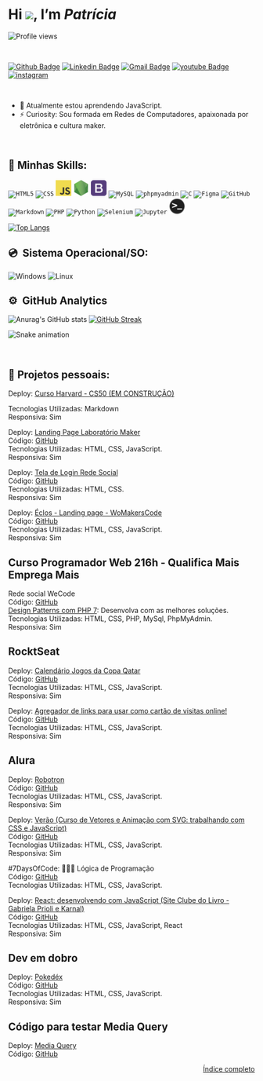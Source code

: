 <h1 align="left">Hi <img src="https://raw.githubusercontent.com/kaueMarques/kaueMarques/master/hi.gif" height="30px">, I’m <i>Patrícia</i> </h1>
<p align="left"> <img src="https://komarev.com/ghpvc/?username=patyfil&color=yellow" alt="Profile views" /> </p>

<br> 

[![Github Badge](https://img.shields.io/badge/-Github-FFF?style=flat-square&logo=Github&logoColor=black&link=https://github.com/patyfil)](https://github.com/patyfil)
[![Linkedin Badge](https://img.shields.io/badge/-LinkedIn-blue?style=flat-square&logo=Linkedin&logoColor=white&link=https://www.linkedin.com/in/patyfil/)](https://www.linkedin.com/in/patyfil/)
[![Gmail Badge](https://img.shields.io/badge/-Gmail-c14438?style=flat-square&logo=Gmail&logoColor=white&link=mailto:patyfil@gmail.com)](mailto:patyfil@gmail.com)
[![youtube Badge](https://img.shields.io/badge/-Youtube-white?style=flat-square&logo=Youtube&logoColor=red&link=https://bit.ly/laboratoriomaker)](https://bit.ly/laboratoriomaker)
[![instagram](https://img.shields.io/badge/-Instagram-white?style=flat-square&logo=Instagram&logoColor=05122A?&link=https://instagram.com/laboratorio.maker)](https://instagram.com/laboratorio.maker)


<br>  

- 🌱 Atualmente estou aprendendo JavaScript.  
- ⚡ Curiosity: Sou formada em Redes de Computadores, apaixonada por eletrônica e cultura maker.  

<br>  


## 🚀 Minhas Skills:  

<code><img height="32" src="https://www.vectorlogo.zone/logos/w3_html5/w3_html5-icon.svg" alt="HTML5"/></code>
<code><img height="32" src="https://www.vectorlogo.zone/logos/w3_css/w3_css-icon.svg" alt="CSS"/></code>
<code><img height="32" src="https://raw.githubusercontent.com/github/explore/80688e429a7d4ef2fca1e82350fe8e3517d3494d/topics/javascript/javascript.png" alt="Javascript"/></code>
<code><img height="32" src="https://raw.githubusercontent.com/github/explore/80688e429a7d4ef2fca1e82350fe8e3517d3494d/topics/nodejs/nodejs.png" alt="Nodejs"/></code>
<code><img height="32" src="https://raw.githubusercontent.com/github/explore/80688e429a7d4ef2fca1e82350fe8e3517d3494d/topics/bootstrap/bootstrap.png" alt="Bootstrap"/></code>
<code><img height="32" src="https://www.vectorlogo.zone/logos/mysql/mysql-ar21.svg" alt="MySQL"/></code>
<code><img height="32" src="https://www.vectorlogo.zone/logos/phpmyadmin/phpmyadmin-ar21.svg" alt="phpmyadmin"/></code> 
<code><img height="32" src="https://seeklogo.com/images/C/c-programming-language-logo-9B32D017B1-seeklogo.com.png" alt="C"/></code>
<code><img height="32" src="https://www.vectorlogo.zone/logos/figma/figma-icon.svg" alt="Figma"/></code>
<code><img height="32" src="https://www.vectorlogo.zone/logos/git-scm/git-scm-icon.svg" alt="GitHub"/></code>
<code><img height="32" src="https://www.vectorlogo.zone/logos/commonmark/commonmark-icon.svg" alt="Markdown"/></code>
<code><img height="32" src="https://www.svgrepo.com/show/349474/php.svg" alt="PHP"/></code>
<code><img height="32" src="https://www.vectorlogo.zone/logos/python/python-icon.svg" alt="Python"/></code>
<code><img height="32" src="https://github.com/gilbarbara/logos/blob/main/logos/selenium.svg" alt="Selenium"/></code>
<code><img height="32" src="https://www.svgrepo.com/show/353949/jupyter.svg" alt="Jupyter"/></code>
<code><img height="32" src="https://raw.githubusercontent.com/github/explore/80688e429a7d4ef2fca1e82350fe8e3517d3494d/topics/terminal/terminal.png" alt="Windows Terminal"/></code>

[![Top Langs](https://github-readme-stats.vercel.app/api/top-langs/?username=patyfil&layout=compact&theme=radical)](https://github.com/patyfil/github-readme-stats)
<!-- <code><img height="32" src="" alt="Redux"/></code> -->

## 💿 &nbsp;Sistema Operacional/SO:  
![Windows](https://img.shields.io/badge/-Windows-00ADEF?style=flat-square&logo=windows&logoColor=white)
![Linux](https://img.shields.io/badge/-Linux-16C60C?style=flat-square&logo=linux&logoColor=black)

<!-- <p align="left">
<img width="500em" src="https://github-readme-stats.vercel.app/api?username=patyfil&&show_icons=true&theme=radical&include_all_commits=true&count_private=true" alt="patricia's stats"/>  <br><br>
<img width="500em" src="https://github-readme-stats.vercel.app/api/top-langs/?username=patyfil&layout=compact&theme=radical" alt="patricia's most languages"/>  
</p>-->

## :gear: &nbsp;GitHub Analytics
![Anurag's GitHub stats](https://github-readme-stats.vercel.app/api?username=patyfil&show_icons=true&theme=radical&count_private=true)
[![GitHub Streak](http://github-readme-streak-stats.herokuapp.com?user=patyfil&theme=radical&date_format=j%20M%5B%20Y%5D)](https://git.io/streak-stats)





![Snake animation](https://github.com/patyfil/patyfil/blob/output/github-contribution-grid-snake.svg)
  
  
<br>

## 🔭 Projetos pessoais:

Deploy: <a href="https://patyfil.github.io/cs50-cc50-harvard/" target="_blank">Curso Harvard - CS50 (EM CONSTRUÇÃO)</a>  
<!-- Código: [GitHub](https://github.com/patyfil/cs50-cc50-harvard) -->
Tecnologias Utilizadas: Markdown  
Responsiva: Sim  

Deploy: <a href="https://patyfil.github.io/laboratorio-maker/" target="_blank">Landing Page Laboratório Maker</a>   
Código: [GitHub](https://github.com/patyfil/laboratorio-maker)  
Tecnologias Utilizadas: HTML, CSS, JavaScript.  
Responsiva: Sim  

Deploy: <a href="https://patyfil.github.io/TelaLogin-RedeSocial-HTML-CSS/" target="_blank">Tela de Login Rede Social</a>  
Código: [GitHub](https://github.com/patyfil/TelaLogin-RedeSocial-HTML-CSS)  
Tecnologias Utilizadas: HTML, CSS.    
Responsiva: Sim  

Deploy: <a href="https://eclos.netlify.app/" target="_blank">Éclos - Landing page - WoMakersCode</a>  
Código: [GitHub](https://github.com/patyfil/site-eclos)  
Tecnologias Utilizadas: HTML, CSS, JavaScript.  
Responsiva: Sim  

## Curso Programador Web 216h - Qualifica Mais Emprega Mais

Rede social WeCode    
Código: [GitHub](https://github.com/patyfil/curso-php)  
[Design Patterns com PHP 7](https://github.com/patyfil/design-patterns-php7): Desenvolva com as melhores soluções.    
Tecnologias Utilizadas: HTML, CSS, PHP, MySql, PhpMyAdmin.  
Responsiva: Sim  

## RocktSeat

Deploy: <a href="https://nlw-copa-qatar-trilha-explorer-rocketseat.vercel.app/" target="_blank">Calendário Jogos da Copa Qatar</a>  
Código: [GitHub](https://github.com/patyfil/NLW-CopaQatar-Trilha-Explorer-Rocketseat)  
Tecnologias Utilizadas: HTML, CSS, JavaScript.  
Responsiva: Sim  

Deploy: <a href="https://patyfil.github.io/linkMeusProjetos/" target="_blank">Agregador de links para usar como cartão de visitas online!</a>  
Código: [GitHub](https://github.com/patyfil/linkMeusProjetos)  
Tecnologias Utilizadas: HTML, CSS, JavaScript.  
Responsiva: Sim 

## Alura

Deploy: <a href="https://javascript-robotron.vercel.app" target="_blank">Robotron</a>  
Código: [GitHub](https://github.com/patyfil/Alura-JavaScript-Robotron)  
Tecnologias Utilizadas: HTML, CSS, JavaScript.  
Responsiva: Sim 

Deploy: <a href="https://patyfil.github.io/svg-css-animacao/" target="_blank">Verão (Curso de Vetores e Animação com SVG: trabalhando com CSS e JavaScript)</a>  
Código: [GitHub](https://github.com/patyfil/svg-css-animacao)  
Tecnologias Utilizadas: HTML, CSS, JavaScript.  
Responsiva: Sim 

#7DaysOfCode: 👩🏽‍💻 Lógica de Programação  
Código: [GitHub](https://github.com/patyfil/7DaysOfCode-Alura-JavaScript)  
Tecnologias Utilizadas: HTML, CSS, JavaScript.  

Deploy: <a href="https://clube-do-livro-prioli-karnal.vercel.app/" target="_blank">React: desenvolvendo com JavaScript (Site Clube do Livro - Gabriela Prioli e Karnal)</a>  
Código: [GitHub](https://github.com/patyfil/clube-do-livro-prioli-karnal)   
Tecnologias Utilizadas: HTML, CSS, JavaScript, React  
Responsiva: Sim 

## Dev em dobro  
Deploy: <a href="https://patyfil.github.io/pokemon/" target="_blank">Pokedéx</a>  
Código: [GitHub](https://github.com/patyfil/pokemon)   
Tecnologias Utilizadas: HTML, CSS, JavaScript.  
Responsiva: Sim  

## Código para testar Media Query  
Deploy: <a href="https://patyfil.github.io/cod-para-testar-media-query/ " target="_blank">Media Query</a>  
Código: [GitHub](https://github.com/patyfil/cod-para-testar-media-query)  



<!-- Deploy: <a href="https://" target="_blank"></a>  
Código: [GitHub]()   
Tecnologias Utilizadas: HTML, CSS, JavaScript, Firebase  
Responsiva: Sim  -->


<p align="right">
    <a href="https://github.com/patyfil/indice/tree/main">Índice completo</a>
</p>

